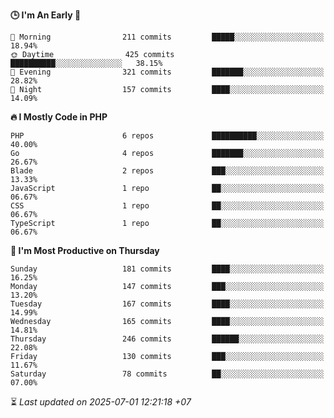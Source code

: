 <!--START_SECTION:readme-stats-->
**🕒 I'm An Early 🐤**

```text
🌅 Morning                211 commits         █████░░░░░░░░░░░░░░░░░░░░   18.94%
🌞 Daytime                425 commits         ██████████░░░░░░░░░░░░░░░   38.15%
🌆 Evening                321 commits         ███████░░░░░░░░░░░░░░░░░░   28.82%
🌙 Night                  157 commits         ████░░░░░░░░░░░░░░░░░░░░░   14.09%
```

**🔥 I Mostly Code in PHP**

```text
PHP                      6 repos             ██████████░░░░░░░░░░░░░░░   40.00%
Go                       4 repos             ███████░░░░░░░░░░░░░░░░░░   26.67%
Blade                    2 repos             ███░░░░░░░░░░░░░░░░░░░░░░   13.33%
JavaScript               1 repo              ██░░░░░░░░░░░░░░░░░░░░░░░   06.67%
CSS                      1 repo              ██░░░░░░░░░░░░░░░░░░░░░░░   06.67%
TypeScript               1 repo              ██░░░░░░░░░░░░░░░░░░░░░░░   06.67%
```

**📅 I'm Most Productive on Thursday**

```text
Sunday                   181 commits         ████░░░░░░░░░░░░░░░░░░░░░   16.25%
Monday                   147 commits         ███░░░░░░░░░░░░░░░░░░░░░░   13.20%
Tuesday                  167 commits         ████░░░░░░░░░░░░░░░░░░░░░   14.99%
Wednesday                165 commits         ████░░░░░░░░░░░░░░░░░░░░░   14.81%
Thursday                 246 commits         ██████░░░░░░░░░░░░░░░░░░░   22.08%
Friday                   130 commits         ███░░░░░░░░░░░░░░░░░░░░░░   11.67%
Saturday                 78 commits          ██░░░░░░░░░░░░░░░░░░░░░░░   07.00%
```



⏳ *Last updated on 2025-07-01 12:21:18 +07*
<!--END_SECTION:readme-stats-->
